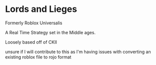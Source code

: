 # Lords and Lieges
 Formerly Roblox Universalis
 
A Real Time Strategy set in the Middle ages. 

Loosely based off of CKII


unsure if I will contribute to this as I'm having issues with converting an existing roblox file to rojo format
